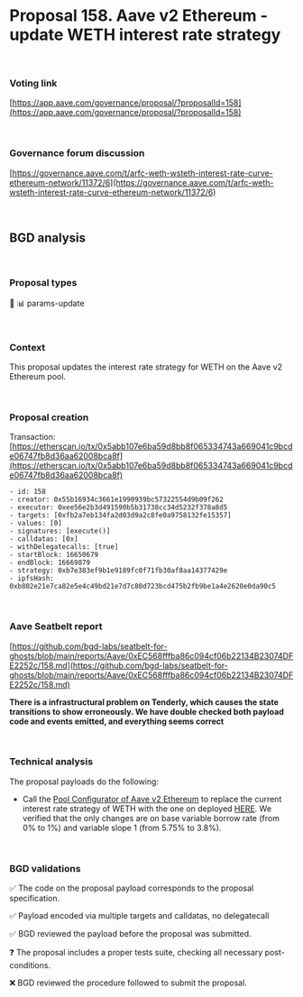 # Proposal 158. Aave v2 Ethereum - update WETH interest rate strategy

<br>

### Voting link

[https://app.aave.com/governance/proposal/?proposalId=158](https://app.aave.com/governance/proposal/?proposalId=158)

<br>

### Governance forum discussion

[https://governance.aave.com/t/arfc-weth-wsteth-interest-rate-curve-ethereum-network/11372/6](https://governance.aave.com/t/arfc-weth-wsteth-interest-rate-curve-ethereum-network/11372/6)

<br>

## BGD analysis

<br>

### Proposal types

:wrench: :bar_chart: params-update

<br>

### Context

This proposal updates the interest rate strategy for WETH on the Aave v2 Ethereum pool.


<br>

### Proposal creation

Transaction: [https://etherscan.io/tx/0x5abb107e6ba59d8bb8f065334743a669041c9bcde06747fb8d36aa62008bca8f](https://etherscan.io/tx/0x5abb107e6ba59d8bb8f065334743a669041c9bcde06747fb8d36aa62008bca8f)

```
- id: 158
- creator: 0x55b16934c3661e1990939bc57322554d9b09f262
- executor: 0xee56e2b3d491590b5b31738cc34d5232f378a8d5
- targets: [0xfb2a7eb134fa2d03d9a2c8fe0a9758132fe15357]
- values: [0]
- signatures: [execute()]
- calldatas: [0x]
- withDelegatecalls: [true]
- startBlock: 16650679
- endBlock: 16669879
- strategy: 0xb7e383ef9b1e9189fc0f71fb30af8aa14377429e
- ipfsHash: 0xb802e21e7ca82e5e4c49bd21e7d7c80d723bcd475b2fb9be1a4e2620e0da90c5
```

<br>

### Aave Seatbelt report

[https://github.com/bgd-labs/seatbelt-for-ghosts/blob/main/reports/Aave/0xEC568fffba86c094cf06b22134B23074DFE2252c/158.md](https://github.com/bgd-labs/seatbelt-for-ghosts/blob/main/reports/Aave/0xEC568fffba86c094cf06b22134B23074DFE2252c/158.md)

**There is a infrastructural problem on Tenderly, which causes the state transitions to show erroneously. We have double checked both payload code and events emitted, and everything seems correct**

<br>

### Technical analysis

The proposal payloads do the following:
- Call the [Pool Configurator of Aave v2 Ethereum](https://etherscan.io/address/0x311Bb771e4F8952E6Da169b425E7e92d6Ac45756) to replace the current interest rate strategy of WETH with the one on deployed [HERE](https://etherscan.io/address/0xb8975328Aa52c00B9Ec1e11e518C4900f2e6C62a#code).
We verified that the only changes are on base variable borrow rate (from 0% to 1%) and variable slope 1 (from 5.75% to 3.8%).

<br>

### BGD validations

:white_check_mark: The code on the proposal payload corresponds to the proposal specification.

:white_check_mark: Payload encoded via multiple targets and calldatas, no delegatecall

:white_check_mark: BGD reviewed the payload before the proposal was submitted.

:question: The proposal includes a proper tests suite, checking all necessary post-conditions.

:x: BGD reviewed the procedure followed to submit the proposal.

